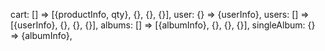cart: [] => [{productInfo, qty}, {}, {}, {}],
user: {} => {userInfo},
users: [] => [{userInfo}, {}, {}, {}],
albums: [] => [{albumInfo}, {}, {}, {}],
singleAlbum: {} => {albumInfo},
